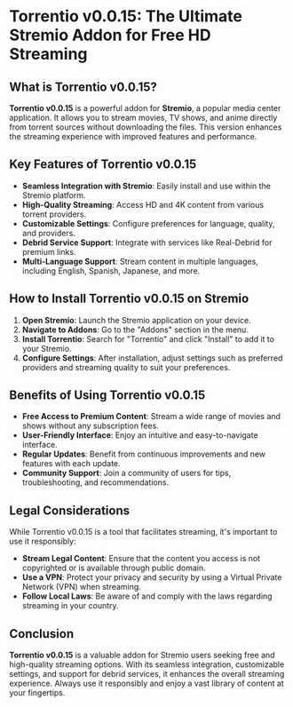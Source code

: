 # Torrentio v0.0.15: The Ultimate Stremio Addon for Free HD Streaming

## What is Torrentio v0.0.15?

**Torrentio v0.0.15** is a powerful addon for **Stremio**, a popular media center application. It allows you to stream movies, TV shows, and anime directly from torrent sources without downloading the files. This version enhances the streaming experience with improved features and performance.

## Key Features of Torrentio v0.0.15

- **Seamless Integration with Stremio**: Easily install and use within the Stremio platform.
- **High-Quality Streaming**: Access HD and 4K content from various torrent providers.
- **Customizable Settings**: Configure preferences for language, quality, and providers.
- **Debrid Service Support**: Integrate with services like Real-Debrid for premium links.
- **Multi-Language Support**: Stream content in multiple languages, including English, Spanish, Japanese, and more.

## How to Install Torrentio v0.0.15 on Stremio

1. **Open Stremio**: Launch the Stremio application on your device.
2. **Navigate to Addons**: Go to the "Addons" section in the menu.
3. **Install Torrentio**: Search for "Torrentio" and click "Install" to add it to your Stremio.
4. **Configure Settings**: After installation, adjust settings such as preferred providers and streaming quality to suit your preferences.

## Benefits of Using Torrentio v0.0.15

- **Free Access to Premium Content**: Stream a wide range of movies and shows without any subscription fees.
- **User-Friendly Interface**: Enjoy an intuitive and easy-to-navigate interface.
- **Regular Updates**: Benefit from continuous improvements and new features with each update.
- **Community Support**: Join a community of users for tips, troubleshooting, and recommendations.

## Legal Considerations

While Torrentio v0.0.15 is a tool that facilitates streaming, it's important to use it responsibly:

- **Stream Legal Content**: Ensure that the content you access is not copyrighted or is available through public domain.
- **Use a VPN**: Protect your privacy and security by using a Virtual Private Network (VPN) when streaming.
- **Follow Local Laws**: Be aware of and comply with the laws regarding streaming in your country.

## Conclusion

**Torrentio v0.0.15** is a valuable addon for Stremio users seeking free and high-quality streaming options. With its seamless integration, customizable settings, and support for debrid services, it enhances the overall streaming experience. Always use it responsibly and enjoy a vast library of content at your fingertips.

